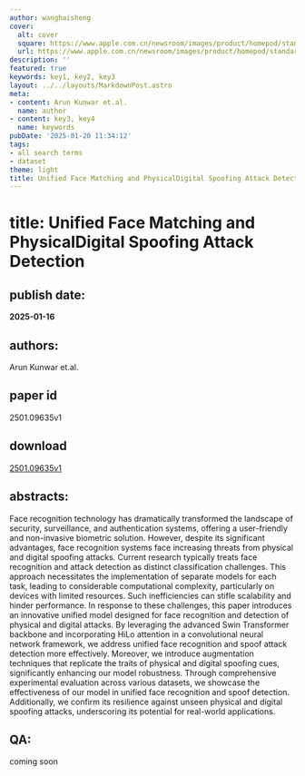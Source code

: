 ```yaml
---
author: wanghaisheng
cover:
  alt: cover
  square: https://www.apple.com.cn/newsroom/images/product/homepod/standard/Apple-HomePod-hero-230118_big.jpg.large_2x.jpg
  url: https://www.apple.com.cn/newsroom/images/product/homepod/standard/Apple-HomePod-hero-230118_big.jpg.large_2x.jpg
description: ''
featured: true
keywords: key1, key2, key3
layout: ../../layouts/MarkdownPost.astro
meta:
- content: Arun Kunwar et.al.
  name: author
- content: key3, key4
  name: keywords
pubDate: '2025-01-20 11:34:12'
tags:
- all search terms
- dataset
theme: light
title: Unified Face Matching and PhysicalDigital Spoofing Attack Detection
---
```


# title: Unified Face Matching and PhysicalDigital Spoofing Attack Detection 
## publish date: 
**2025-01-16** 
## authors: 
  Arun Kunwar et.al. 
## paper id
2501.09635v1
## download
[2501.09635v1](http://arxiv.org/abs/2501.09635v1)
## abstracts:
Face recognition technology has dramatically transformed the landscape of security, surveillance, and authentication systems, offering a user-friendly and non-invasive biometric solution. However, despite its significant advantages, face recognition systems face increasing threats from physical and digital spoofing attacks. Current research typically treats face recognition and attack detection as distinct classification challenges. This approach necessitates the implementation of separate models for each task, leading to considerable computational complexity, particularly on devices with limited resources. Such inefficiencies can stifle scalability and hinder performance. In response to these challenges, this paper introduces an innovative unified model designed for face recognition and detection of physical and digital attacks. By leveraging the advanced Swin Transformer backbone and incorporating HiLo attention in a convolutional neural network framework, we address unified face recognition and spoof attack detection more effectively. Moreover, we introduce augmentation techniques that replicate the traits of physical and digital spoofing cues, significantly enhancing our model robustness. Through comprehensive experimental evaluation across various datasets, we showcase the effectiveness of our model in unified face recognition and spoof detection. Additionally, we confirm its resilience against unseen physical and digital spoofing attacks, underscoring its potential for real-world applications.
## QA:
coming soon
